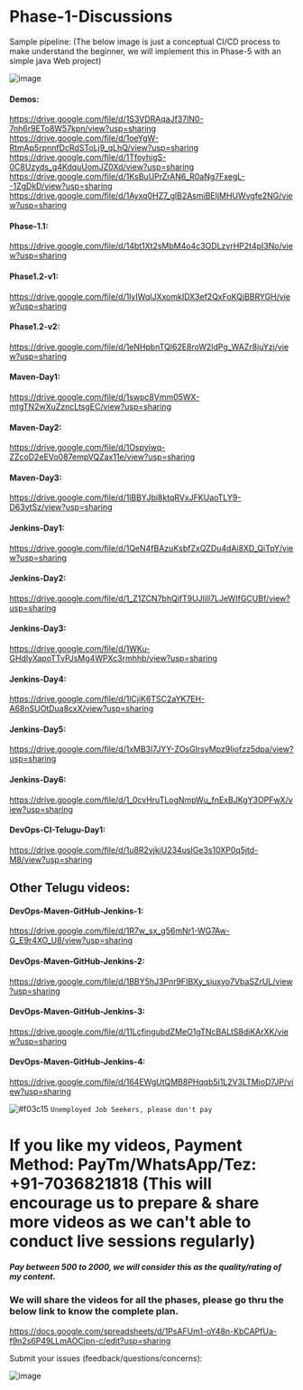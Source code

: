 # Phase-1-Discussions

Sample pipeline: (The below image is just a conceptual CI/CD process to make understand the beginner, we will implement this in Phase-5 with an simple java Web project)

![image](https://user-images.githubusercontent.com/24622526/42048000-86bfc740-7b1f-11e8-9086-95fd5748b3fb.png)

#### Demos:

https://drive.google.com/file/d/1S3VDRAqaJf37lN0-7nh6r9ETo8W57kpn/view?usp=sharing
https://drive.google.com/file/d/1oeYgW-RtmAp5rpnnfDcRdSToLj9_qLhQ/view?usp=sharing
https://drive.google.com/file/d/1TfoyhigS-0C8Uzyds_g4KdquUomJZ0Xd/view?usp=sharing
https://drive.google.com/file/d/1KsBuUPrZrAN6_R0aNg7FxegL--1ZgDkD/view?usp=sharing
https://drive.google.com/file/d/1Ayxq0HZ7_glB2AsmiBEIjMHUWvgfe2NG/view?usp=sharing

#### Phase-1.1:
https://drive.google.com/file/d/14bt1Xt2sMbM4o4c3ODLzyrHP2t4pI3No/view?usp=sharing

#### Phase1.2-v1:
https://drive.google.com/file/d/1lyIWqIJXxomkIDX3ef2QxFoKQjBBRYGH/view?usp=sharing

#### Phase1.2-v2: 
https://drive.google.com/file/d/1eNHpbnTQl62E8roW2ldPg_WAZr8juYzj/view?usp=sharing


#### Maven-Day1:
https://drive.google.com/file/d/1swpc8Vmm05WX-mtgTN2wXuZzncLtsgEC/view?usp=sharing

#### Maven-Day2:
https://drive.google.com/file/d/1Ospyiwq-ZZcoD2eEVo087empVQZax11e/view?usp=sharing

#### Maven-Day3:
https://drive.google.com/file/d/1lBBYJbi8ktqRVxJFKUaoTLY9-D63vtSz/view?usp=sharing

#### Jenkins-Day1:
https://drive.google.com/file/d/1QeN4fBAzuKsbfZxQZDu4dAi8XD_QiTpY/view?usp=sharing

#### Jenkins-Day2: 
https://drive.google.com/file/d/1_Z1ZCN7bhQifT9UJlill7LJeWIfGCUBf/view?usp=sharing

#### Jenkins-Day3:
https://drive.google.com/file/d/1WKu-GHdlyXapoTTvPJsMg4WPXc3rmhhb/view?usp=sharing

#### Jenkins-Day4: 
https://drive.google.com/file/d/1lCjiK6TSC2aYK7EH-A68nSUOtDua8cxX/view?usp=sharing

#### Jenkins-Day5: 
https://drive.google.com/file/d/1xMB3l7JYY-ZOsGIrsyMpz9Ijofzz5dpa/view?usp=sharing

#### Jenkins-Day6: 
https://drive.google.com/file/d/1_0cvHruTLogNmpWu_fnExBJKgY3OPFwX/view?usp=sharing

#### DevOps-CI-Telugu-Day1:
https://drive.google.com/file/d/1u8R2vjkiU234usIGe3s10XP0q5jtd-M8/view?usp=sharing

## Other Telugu videos:

#### DevOps-Maven-GitHub-Jenkins-1: 
https://drive.google.com/file/d/1R7w_sx_g56mNr1-WG7Aw-G_E9r4XO_U8/view?usp=sharing

#### DevOps-Maven-GitHub-Jenkins-2: 
https://drive.google.com/file/d/1BBY5hJ3Pnr9FIBXy_siuxyo7VbaSZrUL/view?usp=sharing

#### DevOps-Maven-GitHub-Jenkins-3: 
https://drive.google.com/file/d/11LcfingubdZMeO1gTNcBALtS8diKArXK/view?usp=sharing

#### DevOps-Maven-GitHub-Jenkins-4:
https://drive.google.com/file/d/164EWgUtQMB8PHqqb5i1L2V3LTMioD7JP/view?usp=sharing


![#f03c15](https://placehold.it/15/f03c15/000000?text=+) `Unemployed Job Seekers, please don't pay`


# If you like my videos, Payment Method: PayTm/WhatsApp/Tez: +91-7036821818 (This will encourage us to prepare & share more videos as we can't able to conduct live sessions regularly)

##### Pay between 500 to 2000, we will consider this as the quality/rating of my content.

### We will share the videos for all the phases, please go thru the below link to know the complete plan.

https://docs.google.com/spreadsheets/d/1PsAFUm1-oY48n-KbCAPfUa-f9n2s6P49LLmAOCjpn-c/edit?usp=sharing


Submit your issues (feedback/questions/concerns):

![image](https://user-images.githubusercontent.com/24622526/42048747-ca365208-7b21-11e8-9afb-5c12d5f7215f.png)
